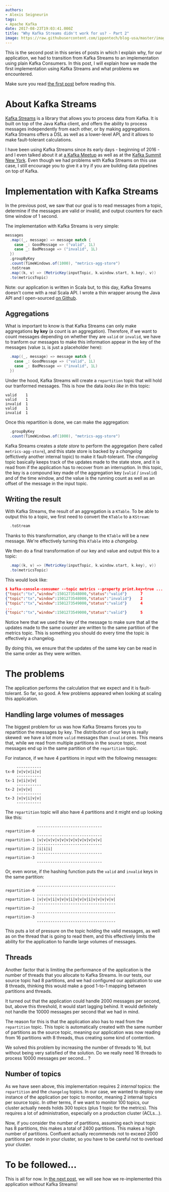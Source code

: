 ```yaml
---
authors:
- Alexis Seigneurin
tags:
- Apache Kafka
date: 2017-08-23T19:03:41.000Z
title: "Why Kafka Streams didn't work for us? - Part 2"
image: https://raw.githubusercontent.com/ippontech/blog-usa/master/images/2017/08/apache-kafka-2.png
---
```


This is the second post in this series of posts in which I explain why, for our application, we had to transition from Kafka Streams to an implementation using plain Kafka Consumers. In this post, I will explain how we made the first implementation using Kafka Streams and what problems we encountered.

Make sure you read [the first post](/why-kafka-streams-didnt-work-for-us-part-1/) before reading this.

# About Kafka Streams

[Kafka Streams](https://kafka.apache.org/documentation/streams/) is a library that allows you to process data from Kafka. It is built on top of the Java Kafka client, and offers the ability to process messages independently from each other, or by making aggregations. Kafka Streams offers a DSL as well as a lower-level API, and it allows to make fault-tolerant calculations.

I have been using Kafka Streams since its early days - beginning of 2016 - and I even talked about it at [a Kafka Meetup](https://www.meetup.com/Apache-Kafka-DC/events/236376949/) as well as at the [Kafka Summit New York](https://kafka-summit.org/sessions/microservices-kafka-introduction-kafka-streams-real-life-example/). Even though we had problems with Kafka Streams on this use case, I still encourage you to give it a try if you are building data pipelines on top of Kafka.

# Implementation with Kafka Streams

In the previous post, we saw that our goal is to read messages from a topic, determine if the messages are valid or invalid, and output counters for each time window of 1 second.

The implementation with Kafka Streams is very simple:

```scala
messages
  .map((_, message) => message match {
    case _: GoodMessage => ("valid", 1L)
    case _: BadMessage => ("invalid", 1L)
  })
  .groupByKey
  .count(TimeWindows.of(1000), "metrics-agg-store")
  .toStream
  .map((k, v) => (MetricKey(inputTopic, k.window.start, k.key), v))
  .to(metricsTopic)
```

Note: our application is written in Scala but, to this day, Kafka Streams doesn't come with a real Scala API. I wrote a thin wrapper aroung the Java API and I open-sourced [on Github](https://github.com/aseigneurin/kafka-streams-scala).

## Aggregations

What is important to know is that Kafka Streams can only make aggregations **by key** (a count is an aggregation). Therefore, if we want to count messages depending on whether they are `valid` or `invalid`, we have to tranform our messages to make this information appear in the key of the messages (value `1L` is just a placeholder here):

```scala
  .map((_, message) => message match {
    case _: GoodMessage => ("valid", 1L)
    case _: BadMessage => ("invalid", 1L)
  })
```

Under the hood, Kafka Streams will create a `repartition` topic that will hold our tranformed messages. This is how the data _looks like_ in this topic:

```text
valid    1
valid    1
invalid  1
valid    1
invalid  1
```

Once this repartition is done, we can make the aggregation:

```scala
  .groupByKey
  .count(TimeWindows.of(1000), "metrics-agg-store")
```

Kafka Streams creates a _state store_ to perform the aggregation (here called `metrics-agg-store`), and this state store is backed by a _changelog_ (effictively another internal topic) to make it fault-tolerant. The _changelog_ topic basically keeps track of the updates made to the state store, and it is read from if the application has to recover from an interruption. In this topic, the key is a compound key made of the aggregation key (`valid` / `invalid`) and of the time window, and the value is the running count as well as an offset of the message in the input topic.

## Writing the result

With Kafka Streams, the result of an aggregation is a `KTable`. To be able to output this to a topic, we first need to convert the `KTable` to a `KStream`:

```scala
  .toStream
```

Thanks to this transformation, any change to the `KTable` will be a new message. We're effectively turning this `KTable` into a _changelog_.

We then do a final transformation of our key and value and output this to a topic:

```scala
  .map((k, v) => (MetricKey(inputTopic, k.window.start, k.key), v))
  .to(metricsTopic)
```

This would look like:

```json
$ kafka-console-consumer --topic metrics --property print.key=true ...
{"topic":"tx","window":1501273548000,"status":"valid"}      7
{"topic":"tx","window":1501273548000,"status":"invalid"}    2
{"topic":"tx","window":1501273549000,"status":"valid"}      4
...
{"topic":"tx","window":1501273549000,"status":"valid"}      5
```

Notice here that we used the key of the message to make sure that all the updates made to the same counter are written to the same partition of the metrics topic. This is something you should do every time the topic is effectively a changelog.

By doing this, we ensure that the updates of the same key can be read in the same order as they were written.

# The problems

The application performs the calculation that we expect and it is fault-tolerant. So far, so good. A few problems appeared when looking at scaling this application.

## Handling large volumes of messages

The biggest problem for us was how Kafka Streams forces you to repartition the messages by key. The distribution of our keys is really skewed: we have a lot more `valid` messages than `invalid` ones. This means that, while we read from multiple partitions in the source topic, most messages end up in the same partition of the `repartition` topic.

For instance, if we have 4 partitions in input with the following messages:

```text
     -----------
tx-0 |v|v|v|i|v|
     -----------
tx-1 |v|i|v|v|
     -----------
tx-2 |v|v|v|
     -----------
tx-3 |v|v|i|v|v|
     -----------
```

The `repartition` topic will also have 4 partitions and it might end up looking like this:

```text
              -----------------------------
repartition-0
              -----------------------------
repartition-1 |v|v|v|v|v|v|v|v|v|v|v|v|v|v|
              -----------------------------
repartition-2 |i|i|i|
              -----------------------------
repartition-3
              -----------------------------
```

Or, even worse, if the hashing function puts the `valid` and `invalid` keys in the same partition:

```text
              -----------------------------------
repartition-0
              -----------------------------------
repartition-1 |v|v|v|i|v|v|v|i|v|v|v|i|v|v|v|v|v|
              -----------------------------------
repartition-2
              -----------------------------------
repartition-3
              -----------------------------------
```

This puts a lot of pressure on the topic holding the valid messages, as well as on the thread that is going to read them, and this effectively limits the ability for the application to handle large volumes of messages.

## Threads

Another factor that is limiting the performance of the application is the number of threads that you allocate to Kafka Streams. In our tests, our source topic had 8 partitions, and we had configured our application to use 8 threads, thinking this would make a good 1-to-1 mapping between partitions and threads.

It turned out that the application could handle 2000 messages per second, but, above this threshold, it would start lagging behind. It would definitely not handle the 10000 messages per second that we had in mind.

The reason for this is that the application also has to read from the `repartition` topic. This topic is automatically created with the same number of partitions as the source topic, meaning our application was now reading from 16 partitions with 8 threads, thus creating some kind of contention.

We solved this problem by increasing the number of threads to 16, but without being very satisfied of the solution. Do we really need 16 threads to process 10000 messages per second... ?

## Number of topics

As we have seen above, this implementation requires 2 _internal_ topics: the `repartition` and the `changelog` topics. In our case, we wanted to deploy one instance of the application per topic to monitor, meaning 2 internal topics per source topic. In other terms, if we want to monitor 100 topics, our cluster actually needs holds 300 topics (plus 1 topic for the metrics). This requires a lot of administration, especially on a production cluster (ACLs...).

Now, if you consider the number of partitions, assuming each input topic has 8 partitions, this makes a total of 2400 partitions. This makes a high number of partitions. Confluent actually recommends not to exceed 2000 partitions per node in your cluster, so you have to be careful not to overload your cluster.

# To be followed...

This is all for now. In [the next post](/why-kafka-streams-didnt-work-for-us-part-3/), we will see how we re-implemented this application _without_ Kafka Streams!
